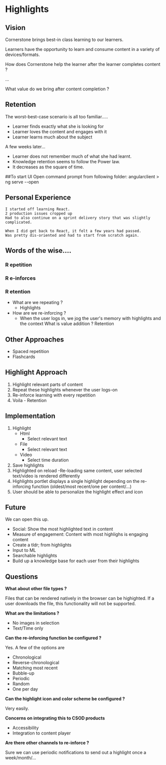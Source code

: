 # Highlights

## Vision

Cornerstone brings best-in class learning to our learners.

Learners have the opportunity to learn and consume content in a variety of devices/formats.

How does Cornerstone help the learner after the learner completes content ?

...

What value do we bring after content completion ?

## Retention

The worst-best-case scenario is all too familiar.....

- Learner finds exactly what she is looking for
- Learner loves the content and engages with it
- Learner learns much about the subject

A few weeks later...
- Learner does not remember much of what she had learnt.
- Knowledge retention seems to follow the Power law. 
- It decreases as the square of time.

##To start UI
Open command prompt from following folder: 
	angularclient > ng serve --open

## Personal Experience
```
I started off learning React.
2 production issues cropped up
Had to also continue on a sprint delivery story that was slightly complicated.

When I did get back to React, it felt a few years had passed.
Was pretty dis-oriented and had to start from scratch again.
```

## Words of the wise....

### R epetition
### R e-inforces
### R etention

* What are we repeating ?
	- Highlights
* How are we re-inforcing ?
	- When the user logs in, we jog the user's memory with highlights and the context
What is value addition ?
	Retention

## Other Approaches
- Spaced repetition
- Flashcards

## Highlight Approach 
1. Highlight relevant parts of content 
2. Repeat these highlights whenever the user logs-on
3. Re-inforce learning with every repetition
4. Voila - Retention

## Implementation

1. Highlight
	- Html
		- Select relevant text
	- File
		- Select relevant text
	- Video
		- Select time duration
2. Save highlights
3. Highlighted on reload
   -Re-loading same content, user selected text/video is rendered differently
4. Highlights portlet displays a single highlight depending on the re-inforcing function (oldest/most recent/one per content/...)
5. User should be able to personalize the highlight effect and icon

## Future

We can open this up.
- Social: Show the most highlighted text in content
- Measure of engagement: Content with most highlighs is engaging content
- Create a tldr; from highlights
- Input to ML
- Searchable highlights
- Build up a knowledge base for each user from their highlights

## Questions

**What about other file types ?**

Files that can be rendered natively in the browser can be highighted. If a user downloads the file, this functionality will not be supported.

**What are the limitations ?**

- No images in selection
- Text/Time only

**Can the re-inforcing function be configured ?**

Yes. A few of the options are 
- Chronological 
- Reverse-chronological
- Matching most recent
- Bubble-up
- Periodic
- Random
- One per day

**Can the highlight icon and color scheme be configured ?**

Very easily.

**Concerns on integrating this to CSOD products**
- Accessibility
- Integration to content player

**Are there other channels to re-inforce ?**

Sure we can use periodic notifications to send out a highlight once a week/month/...
